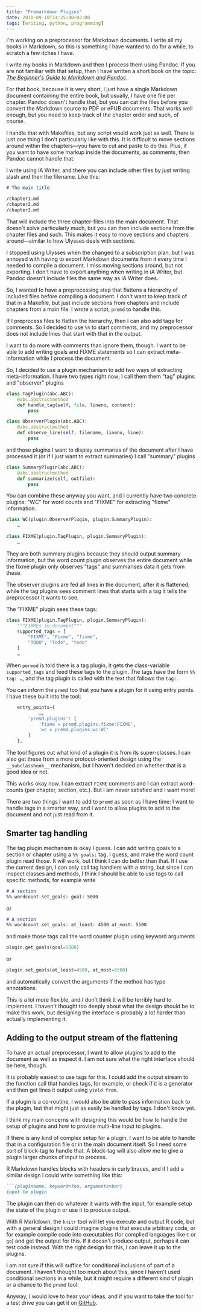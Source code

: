 ```yaml
---
title: "Premarkdown Plugins"
date: 2018-09-10T14:25:40+02:00
tags: [writing, python, programming]
---
```


I'm working on a preprocessor for Markdown documents. I write all my books in Markdown, so this is something I have wanted to do for a while, to scratch a few itches I have.

I write my books in Markdown and then I process them using Pandoc. If you are not familiar with that setup, then I have written a short book on the topic: [*The Beginner's Guide to Markdown and Pandoc*](https://amzn.to/2MYEMUC).

For that book, because it is very short, I just have a single Markdown document containing the entire book, but usually, I have one file per chapter. Pandoc doesn't handle that, but you can cat the files before you convert the Markdown source to PDF or ePUB documents. That works well enough, but you need to keep track of the chapter order and such, of course.

I handle that with Makefiles, but any script would work just as well. There is just one thing I don't particularly like with this. It is difficult to move sections around within the chapters—you have to cut and paste to do this. Plus, if you want to have some markup inside the documents, as comments, then Pandoc cannot handle that.

I write using iA Writer, and there you can include other files by just writing slash and then the filename. Like this:

```markdown
# The main title

/chapter1.md
/chapter2.md
/chapter3.md
```

That will include the three chapter-files into the main document. That doesn't solve particularly much, but you can then include sections from the chapter files and such. This makes it easy to move sections and chapters around—similar to how Ulysses deals with sections.

I stopped using Ulysses when the changed to a subscription plan, but I was annoyed with having to export Markdown documents from it every time I needed to compile a document. I miss moving sections around, but not exporting. I don't have to export anything when writing in iA Writer, but Pandoc doesn't include files the same way as iA Writer does.

So, I wanted to have a preprocessing step that flattens a hierarchy of included files before compiling a document. I don't want to keep track of that in a Makefile, but just include sections from chapters and include chapters from a main file. I wrote a script, `premd` to handle this.

If I preprocess files to flatten the hierarchy, then I can also add tags for comments. So I decided to use `%%` to start comments, and my preprocessor does not include lines that start with that in the output.

I want to do more with comments than ignore them, though. I want to be able to add writing goals and FIXME statements so I can extract meta-information while I process the document.

So, I decided to use a plugin mechanism to add two ways of extracting meta-information. I have two types right now; I call them them "tag" plugins and "observer" plugins

```python
class TagPlugin(abc.ABC):
	@abc.abstractmethod
	def handle_tag(self, file, lineno, content):
		pass

class ObserverPlugin(abc.ABC):
    @abc.abstractmethod
    def observe_line(self, filename, lineno, line):
        pass
```

and those plugins I want to display summaries of the document after I have processed it (or if I just want to extract summaries) I call "summary" plugins

```python
class SummaryPlugin(abc.ABC):
    @abc.abstractmethod
    def summarize(self, outfile):
        pass
```

You can combine these anyway you want, and I currently have two concrete plugins: "WC" for word counts and "FIXME" for extracting "fixme" information.

```python
class WC(plugin.ObserverPlugin, plugin.SummaryPlugin):
	…
	
class FIXME(plugin.TagPlugin, plugin.SummaryPlugin):
	…
```

They are both summary plugins because they should output summary information, but the word count plugin observes the entire document while the fixme plugin only observes "tags" and summarises data it gets from these.

The observer plugins are fed all lines in the document, after it is flattened, while the tag plugins sees comment lines that starts with a tag it tells the preprocessor it wants to see.

The "FIXME" plugin sees these tags:

```python
class FIXME(plugin.TagPlugin, plugin.SummaryPlugin):
    """FIXMEs in document"""
    supported_tags = [
        "FIXME", "Fixme", "fixme",
        "TODO", "Todo", "todo"
    ]
	…
```

When `permed` is told there is a tag plugin, it gets the class-variable `supported_tags` and feed these tags to the plugin. The tags have the form `%% tag: …`, and the tag plugin is called with the text that follows the `tag:`.

You can inform the `premd` too that you have a plugin for it using entry points. I have these built into the tool:

```python
    entry_points={
		    …,
        'premd.plugins': [
            'fixme = premd.plugins.fixme:FIXME',
            'wc = premd.plugins.wc:WC'
        ]
    },
```

The tool figures out what kind of a plugin it is from its super-classes. I can also get these from a more protocol-oriented design using the `__subclasshook__` mechanism, but I haven't decided on whether that is a good idea or not. 

This works okay now. I can extract `FIXME` comments and I can extract word-counts (per chapter, section, etc.). But I am never satisfied and I want more!

There are two things I want to add to `premd` as soon as I have time: I want to handle tags in a smarter way, and I want to allow plugins to add to the document and not just read from it.

## Smarter tag handling

The tag plugin mechanism is okay I guess. I can add writing goals to a section or chapter using a `%% goals:` tag, I guess, and make the word count plugin read those. It will work, but I think I can do better than that. If I use the current design, I can only call tag handlers with a string, but since I can inspect classes and methods, I think I should be able to use tags to call specific methods, for example write

```markdown
# A section
%% wordcount.set_goals: goal: 5000
```

or 

```markdown
# A section
%% wordcount.set_goals: at_least: 4500 at_most: 5500
```

and make those tags call the word counter plugin using keyword arguments

```python
plugin.get_goals(goal=5000)
```

or

```python
plugin.set_goals(at_least=4500, at_most=5500)
```

and automatically convert the arguments if the method has type annotations.

This is a lot more flexible, and I don't think it will be terribly hard to implement. I haven't thought too deeply about what the design should be to make this work, but designing the interface is probably a lot harder than actually implementing it.

## Adding to the output stream of the flattening

To have an actual preprocessor, I want to allow plugins to add to the document as well as inspect it. I am not sure what the right interface should be here, though.

It is probably easiest to use tags for this. I could add the output stream to the function call that handles tags, for example, or check if it is a generator and then get lines it output using `yield from`.

If a plugin is a co-routine, I would also be able to pass information back to the plugin, but that might just as easily be handled by tags. I don't know yet.

I think my main concerns with designing this would be how to handle the setup of plugins and how to provide multi-line input to plugins.

If there is any kind of complex setup for a plugin, I want to be able to handle that in a configuration file or in the main document itself. So I need some sort of block-tag to handle that. A block-tag will also allow me to give a plugin larger chunks of input to process.

R Markdown handles blocks with headers in curly braces, and if I add a similar design I could write something like this:

```markdown
```{pluginname, keyword=foo, arguments=bar}
input to plugin
```

The plugin can then do whatever it wants with the input, for example setup the state of the plugin or use it to produce output.

With R Markdown, the `knitr` tool will let you execute and output R code, but with a general design I could imagine plugins that execute arbitrary code, or for example compile code into executables (for complied languages like `C` or `go`) and get the output for this. If it doesn't produce output, perhaps it can test code instead. With the right design for this, I can leave it up to the plugins.

I am not sure if this will suffice for conditional inclusions of part of a document. I haven't thought too much about this, since I haven't used conditional sections in a while, but it might require a different kind of plugin or a chance to the `premd` tool.

Anyway, I would love to hear your ideas, and if you want to take the tool for a test drive you can get it on [GitHub](https://github.com/mailund/premarkdown).